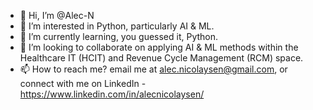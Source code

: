 - 👋 Hi, I’m @Alec-N
- 👀 I’m interested in Python, particularly AI & ML.
- 🌱 I’m currently learning, you guessed it, Python.
- 💞️ I’m looking to collaborate on applying AI & ML methods within the Healthcare IT (HCIT) and Revenue Cycle Management (RCM) space.
- 📫 How to reach me? email me at alec.nicolaysen@gmail.com, or connect with me on LinkedIn - https://www.linkedin.com/in/alecnicolaysen/

<!---
Alec-N/Alec-N is a ✨ special ✨ repository because its `README.md` (this file) appears on your GitHub profile.
You can click the Preview link to take a look at your changes.
--->
